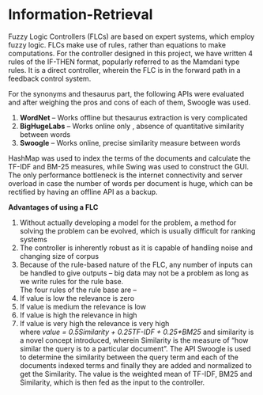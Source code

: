 Information-Retrieval
=====================

Fuzzy Logic Controllers (FLCs) are based on expert systems, which employ fuzzy logic.
FLCs make use of rules, rather than equations to make computations.
For the controller designed in this project, we have written 4 rules of the IF-THEN format, popularly referred to as the Mamdani type rules.
It is a direct controller, wherein the FLC is in the forward path in a feedback control system.

For the synonyms and thesaurus part, the following APIs were evaluated and after weighing the pros and cons of each of them, Swoogle was used.<br>
1. <b>WordNet</b> – Works offline but thesaurus extraction is very complicated
2. <b>BigHugeLabs</b> – Works online only , absence of quantitative similarity between words
3. <b>Swoogle</b> – Works online, precise similarity measure between words

HashMap was used to index the terms of the documents and calculate the TF-IDF and BM-25 measures, while Swing was used to construct the GUI.
The only performance bottleneck is the internet connectivity and server overload in case the number of words per document is huge, which can be rectified by having an offline API as a backup.

<b>Advantages of using a FLC </b>

1. Without actually developing a model for the problem, a method for solving the problem can be evolved, which is usually difficult for ranking systems</br>
2. The controller is inherently robust as it is capable of handling noise and changing size of corpus</br>
3. Because of the rule-based nature of the FLC, any number of inputs can be handled to give outputs – big data may not be a problem as long as we write rules for the rule base.</br>
The four rules of the rule base are –<br>
1. If value is low the relevance is zero<br>
2. If value is medium the relevance is low<br>
3. If value is high the relevance in high<br>
4. If value is very high the relevance is very high<br>
where <i>value = 0.5*Similarity + 0.25*TF-IDF + 0.25*BM25</i> and similarity is a novel concept introduced, wherein Similarity is the measure of “how similar the query is to a particular document”. The API Swoogle is used to determine the similarity between the query term and each of the documents indexed terms and finally they are added and normalized to get the Similarity.
The value is the weighted mean of TF-IDF, BM25 and Similarity, which is then fed as the input to the controller.